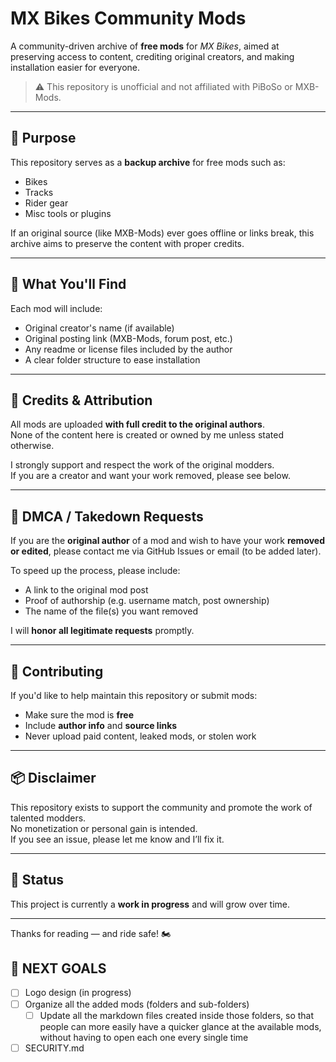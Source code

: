 # MX Bikes Community Mods

A community-driven archive of **free mods** for *MX Bikes*, aimed at preserving access to content, crediting original creators, and making installation easier for everyone.

> ⚠️ This repository is unofficial and not affiliated with PiBoSo or MXB-Mods.

---

## 🎯 Purpose

This repository serves as a **backup archive** for free mods such as:
- Bikes
- Tracks
- Rider gear
- Misc tools or plugins

If an original source (like MXB-Mods) ever goes offline or links break, this archive aims to preserve the content with proper credits.

---

## 🧭 What You'll Find

Each mod will include:
- Original creator's name (if available)
- Original posting link (MXB-Mods, forum post, etc.)
- Any readme or license files included by the author
- A clear folder structure to ease installation

---

## 📜 Credits & Attribution

All mods are uploaded **with full credit to the original authors**.  
None of the content here is created or owned by me unless stated otherwise.

I strongly support and respect the work of the original modders.  
If you are a creator and want your work removed, please see below.

---

## 📩 DMCA / Takedown Requests

If you are the **original author** of a mod and wish to have your work **removed or edited**, please contact me via GitHub Issues or email (to be added later).

To speed up the process, please include:
- A link to the original mod post
- Proof of authorship (e.g. username match, post ownership)
- The name of the file(s) you want removed

I will **honor all legitimate requests** promptly.

---

## 🤝 Contributing

If you'd like to help maintain this repository or submit mods:
- Make sure the mod is **free**
- Include **author info** and **source links**
- Never upload paid content, leaked mods, or stolen work

---

## 📦 Disclaimer

This repository exists to support the community and promote the work of talented modders.  
No monetization or personal gain is intended.  
If you see an issue, please let me know and I’ll fix it.

---

## 📌 Status

This project is currently a **work in progress** and will grow over time.

---

Thanks for reading — and ride safe! 🏍️

## 🎯 NEXT GOALS

- [ ] Logo design (in progress)
- [ ] Organize all the added mods (folders and sub-folders)
  - [ ] Update all the markdown files created inside those folders, so that people can more easily have a quicker glance at the available mods, without having to open each one every single time

- [ ] SECURITY.md
